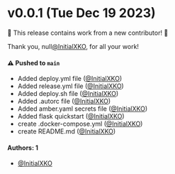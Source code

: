 # v0.0.1 (Tue Dec 19 2023)

:tada: This release contains work from a new contributor! :tada:

Thank you, null[@InitialXKO](https://github.com/InitialXKO), for all your work!

#### ⚠️ Pushed to `main`

- Added deploy.yml file ([@InitialXKO](https://github.com/InitialXKO))
- Added release.yml file ([@InitialXKO](https://github.com/InitialXKO))
- Added deploy.sh file ([@InitialXKO](https://github.com/InitialXKO))
- Added .autorc file ([@InitialXKO](https://github.com/InitialXKO))
- Added amber.yaml secrets file ([@InitialXKO](https://github.com/InitialXKO))
- Added flask quickstart ([@InitialXKO](https://github.com/InitialXKO))
- create .docker-compose.yml ([@InitialXKO](https://github.com/InitialXKO))
- create README.md ([@InitialXKO](https://github.com/InitialXKO))

#### Authors: 1

- [@InitialXKO](https://github.com/InitialXKO)
